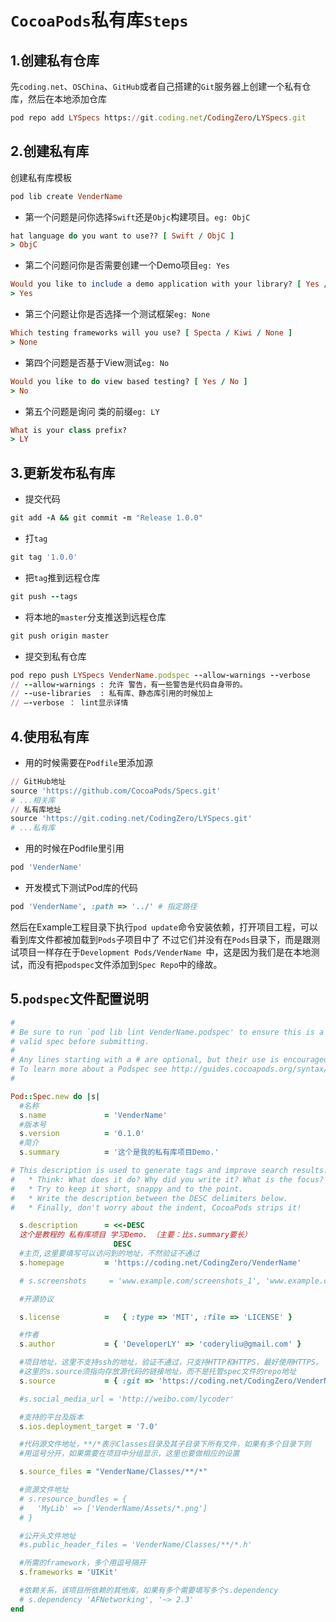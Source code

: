 # `CocoaPods`私有库`Steps` 

## 1.创建私有仓库
先`coding.net`、`OSChina`、`GitHub`或者自己搭建的`Git`服务器上创建一个私有仓库，然后在本地添加仓库

```ruby
pod repo add LYSpecs https://git.coding.net/CodingZero/LYSpecs.git
```

## 2.创建私有库
创建私有库模板

```ruby
pod lib create VenderName
```

* 第一个问题是问你选择`Swift`还是`Objc`构建项目。`eg: ObjC `

 ```ruby
hat language do you want to use?? [ Swift / ObjC ]
 > ObjC
 ```
* 第二个问题问你是否需要创建一个Demo项目`eg: Yes`

 ```ruby
Would you like to include a demo application with your library? [ Yes / No ]
 > Yes
 ```
* 第三个问题让你是否选择一个测试框架`eg: None`

 ```ruby
 Which testing frameworks will you use? [ Specta / Kiwi / None ]
 > None
 ```
* 第四个问题是否基于View测试`eg: No`

 ```ruby
 Would you like to do view based testing? [ Yes / No ]
 > No
 ```
 
* 第五个问题是询问 类的前缀`eg: LY`
 
 ```ruby
 What is your class prefix?
 > LY
 ```

## 3.更新发布私有库

* 提交代码

 ```ruby
 git add -A && git commit -m "Release 1.0.0"
 ```
 
* 打`tag`
 
 ```ruby
 git tag '1.0.0'
 ```

* 把`tag`推到远程仓库

 ```ruby
 git push --tags
 ```
 
* 将本地的`master`分支推送到远程仓库

 ```ruby
 git push origin master
 ```
 
* 提交到私有仓库

 ```ruby
 pod repo push LYSpecs VenderName.podspec --allow-warnings --verbose
// --allow-warnings : 允许 警告，有一些警告是代码自身带的。
// --use-libraries  : 私有库、静态库引用的时候加上
// —-verbose ： lint显示详情
 ```
 
## 4.使用私有库
* 用的时候需要在`Podfile`里添加源

 ```ruby
 // GitHub地址
source 'https://github.com/CocoaPods/Specs.git'
# ...相关库
// 私有库地址
source 'https://git.coding.net/CodingZero/LYSpecs.git'
# ...私有库
 ```
 
* 用的时候在Podfile里引用

 ```ruby
 pod 'VenderName'
 ```
 
* 开发模式下测试Pod库的代码

 ```ruby
 pod 'VenderName', :path => '../' # 指定路径
 ```
 然后在Example工程目录下执行`pod update`命令安装依赖，打开项目工程，可以看到库文件都被加载到`Pods`子项目中了
不过它们并没有在`Pods`目录下，而是跟测试项目一样存在于`Development Pods/VenderName `中，这是因为我们是在本地测试，而没有把`podspec`文件添加到`Spec Repo`中的缘故。

## 5.`podspec`文件配置说明

```ruby
#
# Be sure to run `pod lib lint VenderName.podspec' to ensure this is a
# valid spec before submitting.
#
# Any lines starting with a # are optional, but their use is encouraged
# To learn more about a Podspec see http://guides.cocoapods.org/syntax/podspec.html
#

Pod::Spec.new do |s|
  #名称
  s.name             = 'VenderName'
  #版本号
  s.version          = '0.1.0'
  #简介
  s.summary          = '这个是我的私有库项目Demo.'

# This description is used to generate tags and improve search results.
#   * Think: What does it do? Why did you write it? What is the focus?
#   * Try to keep it short, snappy and to the point.
#   * Write the description between the DESC delimiters below.
#   * Finally, don't worry about the indent, CocoaPods strips it!

  s.description      = <<-DESC
  这个是教程的 私有库项目 学习Demo. （主要：比s.summary要长）
                       DESC
  #主页,这里要填写可以访问到的地址，不然验证不通过
  s.homepage         = 'https://coding.net/CodingZero/VenderName'

  # s.screenshots     = 'www.example.com/screenshots_1', 'www.example.com/screenshots_2'

  #开源协议

  s.license          =   { :type => 'MIT', :file => 'LICENSE' }

  #作者
  s.author           = { 'DeveloperLY' => 'coderyliu@gmail.com' }

  #项目地址，这里不支持ssh的地址，验证不通过，只支持HTTP和HTTPS，最好使用HTTPS。
  #这里的s.source须指向存放源代码的链接地址，而不是托管spec文件的repo地址
  s.source           = { :git => 'https://coding.net/CodingZero/VenderName.git', :tag => "0.1.0" }

  #s.social_media_url = 'http://weibo.com/lycoder'

  #支持的平台及版本
  s.ios.deployment_target = '7.0'

  #代码源文件地址，**/*表示Classes目录及其子目录下所有文件，如果有多个目录下则
  #用逗号分开，如果需要在项目中分组显示，这里也要做相应的设置

  s.source_files = "VenderName/Classes/**/*"

  #资源文件地址
  # s.resource_bundles = {
  #   'MyLib' => ['VenderName/Assets/*.png']
  # }

  #公开头文件地址
  #s.public_header_files = 'VenderName/Classes/**/*.h'

  #所需的framework，多个用逗号隔开
  s.frameworks = 'UIKit'

  #依赖关系，该项目所依赖的其他库，如果有多个需要填写多个s.dependency
  # s.dependency 'AFNetworking', '~> 2.3'
end
```
